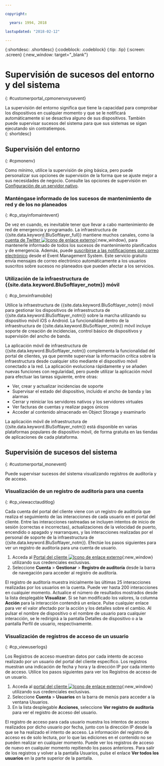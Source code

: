 ```yaml
---

copyright:

  years: 1994, 2018

lastupdated: "2018-02-12"

---
```


{:shortdesc: .shortdesc}
{:codeblock: .codeblock}
{:tip: .tip}
{:screen: .screen}
{:new_window: target="_blank"}


# Supervisión de sucesos del entorno y del sistema
{: #customerportal_cpmonenvsysevent}

La supervisión del entorno significa que tiene la capacidad para comprobar los dispositivos en cualquier momento y que se le notificará automáticamente si se desactiva alguno de sus dispositivos. También puede supervisar sucesos del sistema para que sus sistemas se sigan ejecutando sin contratiempos.  
{: shortdesc}

## Supervisión del entorno
{: #cpmonenv}

Como mínimo, utilice la supervisión de ping básica, pero puede personalizar sus opciones de supervisión de la forma que se ajuste mejor a sus necesidades de negocio. Consulte las opciones de supervisión en [Configuración de un servidor nativo](/docs/customer-portal/cpsetupbaremetal.html).

### Manténgase informado de los sucesos de mantenimiento de red y de los no planeados
{: #cp_stayinfomaintevent}

De vez en cuando, es inevitable tener que llevar a cabo mantenimiento de red de emergencia y programado. La infraestructura de {{site.data.keyword.BluSoftlayer_full}} mantiene muchos canales, como la [cuenta de Twitter ![Icono de enlace externo](../icons/launch-glyph.svg)](https://twitter.com/softlayernotify){:new_window}, para mantenerle informado de todos los sucesos de mantenimiento planificados y de emergencia. Además, puede [suscribirse a las notificaciones por correo electrónico](/docs/customer-portal/cpsub2not.html) desde el Event Management System. Este servicio gratuito envía mensajes de correo electrónico automáticamente a los usuarios suscritos sobre sucesos no planeados que pueden afectar a los servicios.

### Utilización de la infraestructura de {{site.data.keyword.BluSoftlayer_notm}} móvil
{: #cp_bmxinframobile}

Utilice la infraestructura de {{site.data.keyword.BluSoftlayer_notm}} móvil para gestionar los dispositivos de infraestructura de {{site.data.keyword.BluSoftlayer_notm}} sobre la marcha utilizando su dispositivo móvil iOS o Android. La funcionalidad dentro de la infraestructura de {{site.data.keyword.BluSoftlayer_notm}} móvil incluye soporte de creación de incidencias, control básico de dispositivos y supervisión del ancho de banda.

La aplicación móvil de infraestructura de {{site.data.keyword.BluSoftlayer_notm}} complementa la funcionalidad del portal de clientes, ya que permite supervisar la información crítica sobre la infraestructura desde cualquier sitio mediante el dispositivo móvil conectado a la red. La aplicación evoluciona rápidamente y se añaden nuevas funciones con regularidad, pero puede utilizar la aplicación móvil para efectuar las tareas siguiente, entre otras:
  * Ver, crear y actualizar incidencias de soporte
  * Supervisar el estado del dispositivo, incluido el ancho de banda y las alarmas
  * Cerrar y reiniciar los servidores nativos y los servidores virtuales
  * Ver facturas de cuentas y realizar pagos únicos
  * Acceder al contenido almacenado en Object Storage y examinarlo

La aplicación móvil de infraestructura de {{site.data.keyword.BluSoftlayer_notm}} está disponible en varias plataformas populares de dispositivo móvil, de forma gratuita en las tiendas de aplicaciones de cada plataforma.

## Supervisión de sucesos del sistema
{: #customerportal_monevent}

Puede supervisar sucesos del sistema visualizando registros de auditoría y de acceso.

### Visualización de un registro de auditoría para una cuenta
{: #cp_viewacctauditlog}

Cada cuenta del portal del cliente viene con un registro de auditoría que realiza el seguimiento de las interacciones de cada usuario en el portal del cliente. Entre las interacciones rastreadas se incluyen intentos de inicio de sesión (correctas e incorrectas), actualizaciones de la velocidad de puerto, encendido o apagado y rearranques, y las interacciones realizadas por el personal de soporte de la infraestructura de {{site.data.keyword.BluSoftlayer_notm}}. Efectúe los pasos siguientes para ver un registro de auditoría para una cuenta de usuario.

1. Acceda al [Portal del cliente ![Icono de enlace externo](../icons/launch-glyph.svg)](https://control.softlayer.com/){:new_window} utilizando sus credenciales exclusivas.
2. Seleccione **Cuenta** > **Gestionar** > **Registro de auditoría** desde la barra de navegación para acceder al registro de auditoría.

El registro de auditoría muestra inicialmente las últimas 25 interacciones realizadas por los usuarios en la cuenta. Puede ver hasta 200 interacciones en cualquier momento. Actualice el número de resultados mostrados desde la lista desplegable **Visualizar**. Si se han modificado los valores, la columna **Acción** para la interacción contendrá un enlace. Pulse cualquier enlace para ver el valor afectado por la acción y los detalles sobre el cambio. Al pulsar el nombre de dispositivo o el nombre de usuario para cualquier interacción, se le redirigirá a la pantalla Detalles de dispositivo o a la pantalla Perfil de usuario, respectivamente.

### Visualización de registros de acceso de un usuario
{: #cp_viewuserlogs}

Los Registros de acceso muestran datos por cada intento de acceso realizado por un usuario del portal del cliente específico. Los registros muestran una indicación de fecha y hora y la dirección IP por cada intento de acceso. Utilice los pasos siguientes para ver los Registros de acceso de un usuario.

1. Acceda al [portal del cliente ![Icono de enlace externo](../icons/launch-glyph.svg)](https://control.softlayer.com/){:new_window} utilizando sus credenciales exclusivas.
2. Seleccione **Cuenta** > **Usuarios** en la barra de menús para acceder a la ventana Usuarios.
3. En la lista desplegable **Acciones**, seleccione **Ver registro de auditoría** para ver el registro de acceso del usuario.

El registro de acceso para cada usuario muestra los intentos de acceso realizados por dicho usuario por fecha, junto con la dirección IP desde la que se ha realizado el intento de acceso. La información del registro de acceso es de solo lectura, por lo que las ediciones en el contenido no se pueden realizar en cualquier momento. Puede ver los registros de acceso de nuevo en cualquier momento repitiendo los pasos anteriores. Para salir de los registros y volver a la pantalla Usuarios, pulse el enlace **Ver todos los usuarios** en la parte superior de la pantalla.
